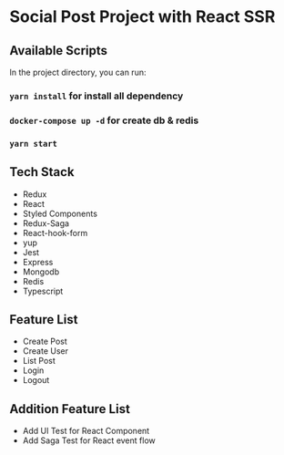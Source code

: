 # Social Post Project with React SSR


## Available Scripts

In the project directory, you can run:

### `yarn install` for install all dependency

### `docker-compose up -d` for create db & redis

### `yarn start`


## Tech Stack
- Redux
- React
- Styled Components
- Redux-Saga
- React-hook-form
- yup
- Jest
- Express
- Mongodb
- Redis
- Typescript

## Feature List
- Create Post
- Create User
- List Post
- Login
- Logout

## Addition Feature List
- Add UI Test for React Component
- Add Saga Test for React event flow

